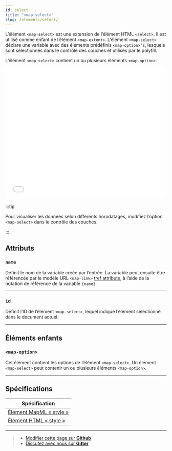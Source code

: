 ```yaml
---
id: select
title: "<map-select>"
slug: /elements/select/
---
```


L’élément `<map-select>` est une extension de l’élément HTML `<select>`. Il est utilisé comme enfant de l’élément `<map-extent>`. L’élément `<map-select>` déclare une variable avec des éléments prédéfinis `<map-option>’s`, lesquels sont sélectionnés dans le contrôle des couches et utilisés par le polyfill.

L’élément `<map-select>` contient un ou plusieurs éléments `<map-option>`.

<iframe src="../../../demo/map-select-demo/" title="Démo en MapML" height="410" width="100%" scrolling="no" frameBorder="0"></iframe>

:::tip

Pour visualiser les données selon différents horodatages, modifiez l’option `<map-select>` dans le contrôle des couches.

:::

## Attributs 

### `name`
Définit le nom de la variable créée par l’entrée. La variable peut ensuite être référencée par le modèle URL `<map-link>` [tref attribute](../link#tref), à l’aide de la notation de référence de la variable `{name}`. 
 


---

### `id`
Définit l’ID de l’élément `<map-select>`, lequel indique l’élément sélectionné dans le document actuel.

---

## Éléments enfants 

### `<map-option>`

Cet élément contient les options de l’élément `<map-select>`. Un élément `<map-select>` peut contenir un ou plusieurs éléments `<map-option>`.

---

## Spécifications

| Spécification                                                |
|--------------------------------------------------------------|
| [Élément MapML « style »](https://maps4html.org/MapML/spec/#the-select-element-0) |
| [Élément HTML « style »](https://html.spec.whatwg.org/multipage/form-elements.html#the-select-element) |

---

> - [Modifier cette page sur **Github**](https://github.com/Maps4HTML/web-map-doc/edit/main/docs/elements/select.md)
> - [Discutez avec nous sur **Gitter**](https://gitter.im/Maps4HTML/chat)
